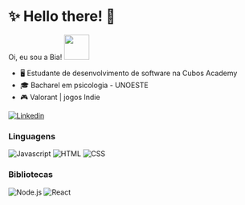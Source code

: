 # :sparkles: Hello there! :wave:

Oi, eu sou a Bia! <img src="https://media.tenor.com/8HaTOA3o0OoAAAAi/pixel-cat.gif" width="50px" />

- :desktop_computer: Estudante de desenvolvimento de software na Cubos Academy
- :mortar_board: Bacharel em psicologia - UNOESTE
- :video_game: Valorant | jogos Indie

[![Linkedin](https://img.shields.io/badge/LinkedIn-0077B5?style=flat&logo=linkedin)](https://www.linkedin.com/in/biasatomi/)

### Linguagens

![Javascript](https://img.shields.io/badge/Javascript-282C34?style=flat&logo=javascript)
![HTML](https://img.shields.io/badge/HTML-282C34?logo=html5)
![CSS](https://img.shields.io/badge/CSS-282C34?logo=css3&logoColor=1572B6)

### Bibliotecas

![Node.js](https://img.shields.io/badge/Node.js-282C34?logo=node.js)
![React](https://img.shields.io/badge/React-282C34?logo=react)
